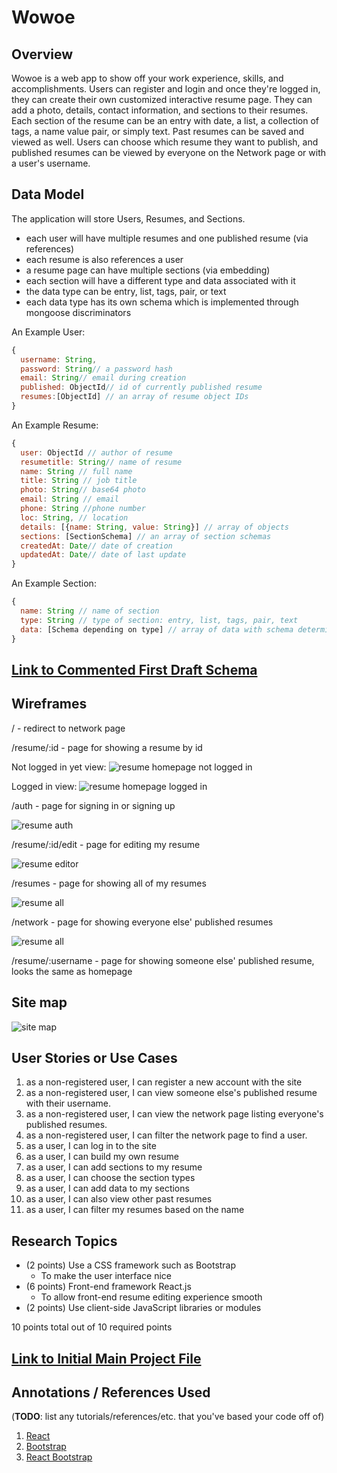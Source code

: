 <!-- The content below is an example project proposal / requirements document. Replace the text below the lines marked "__TODO__" with details specific to your project. Remove the "TODO" lines.

(__TODO__: your project name)-->

# Wowoe

## Overview

<!--(__TODO__: a brief one or two paragraph, high-level description of your project)

Remembering what to buy at the grocery store is waaaaay too difficult. Also, shopping for groceries when you're hungry leads to regrettable purchases. Sooo... that's where Shoppy Shoperson comes in!

Shoppy Shoperson is a web app that will allow users to keep track of multiple grocery lists. Users can register and login. Once they're logged in, they can create or view their grocery list. For every list that they have, they can add items to the list or cross off items.

What better way to kill time than word games? Getting tired of Wordle? Try Wowoe!
Wowoe is a simple web-based word game that refreshes every hour with a new word or you can practice by choosing your own word. The aim of the game is to get the highest score by finding words that are most related to the word of the hour or your own chosen word. You have 5 chances to get the highest score as possible. Once you sign in, you can keep track of your hourly score trend and look at your highest record. You can also compare your record to the highest record of other players.-->

Wowoe is a web app to show off your work experience, skills, and accomplishments. Users can register and login and once they're logged in, they can create their own customized interactive resume page. They can add a photo, details, contact information, and sections to their resumes. Each section of the resume can be an entry with date, a list, a collection of tags, a name value pair, or simply text. Past resumes can be saved and viewed as well. Users can choose which resume they want to publish, and published resumes can be viewed by everyone on the Network page or with a user's username.

## Data Model

<!--(__TODO__: a description of your application's data and their relationships to each other)

The application will store Users, Lists and Items

* users can have multiple lists (via references)
* each list can have multiple items (by embedding)

(__TODO__: sample documents)

An Example User:

```javascript
{
  username: "shannonshopper",
  hash: // a password hash,
  lists: // an array of references to List documents
}
```

An Example List with Embedded Items:

```javascript
{
  user: // a reference to a User object
  name: "Breakfast foods",
  items: [
    { name: "pancakes", quantity: "9876", checked: false},
    { name: "ramen", quantity: "2", checked: true},
  ],
  createdAt: // timestamp
}
```

The application will store Users, Stats, and CurrentGame.

* each user will have their own game stats
* the game stats will include the status of the current game (via embedding)

An Example User:

```javascript
{
  username: "momoe",
  hash: // a password hash,
  stats: // an object with attributes for highest score, past scores (list), current game document
}
```

An Example CurrentGame Document:

```javascript
{
  user: // a reference to a User object
  id: // game id,
  keyword: "yellow", // keyword of the game
  guesses: [
    { word: "banana", score: "78", rank: 2}, // cumulative scores determines your final score
    { word: "color", score: "95", rank: 1}, // rank determines how closely related the word is compared to other words
    {...},
    {...},
    {...} // 5 entries for 5 guesses
  ],
  createdAt: // timestamp so game will expire before the next hour or in an hour or when user starts new game
}
```
-->

The application will store Users, Resumes, and Sections.

- each user will have multiple resumes and one published resume (via references)
- each resume is also references a user
- a resume page can have multiple sections (via embedding)
- each section will have a different type and data associated with it
- the data type can be entry, list, tags, pair, or text
- each data type has its own schema which is implemented through mongoose discriminators

An Example User:

```javascript
{
  username: String,
  password: String// a password hash
  email: String// email during creation
  published: ObjectId// id of currently published resume
  resumes:[ObjectId] // an array of resume object IDs
}
```

An Example Resume:

```javascript
{
  user: ObjectId // author of resume
  resumetitle: String// name of resume
  name: String // full name
  title: String // job title
  photo: String// base64 photo
  email: String // email
  phone: String //phone number
  loc: String, // location
  details: [{name: String, value: String}] // array of objects
  sections: [SectionSchema] // an array of section schemas
  createdAt: Date// date of creation
  updatedAt: Date// date of last update
}
```

An Example Section:

```javascript
{
  name: String // name of section
  type: String // type of section: entry, list, tags, pair, text
  data: [Schema depending on type] // array of data with schema determined by type
}
```

## [Link to Commented First Draft Schema](server/src/db.mjs)

<!--(__TODO__: create a first draft of your Schemas in db.mjs and link to it)-->

## Wireframes

<!--
(__TODO__: wireframes for all of the pages on your site; they can be as simple as photos of drawings or you can use a tool like Balsamiq, Omnigraffle, etc.)

/list/create - page for creating a new shopping list

![list create](documentation/list-create.png)

/list - page for showing all shopping lists

![list](documentation/list.png)

/list/slug - page for showing specific shopping list

![list](documentation/list-slug.png)
-->

/ - redirect to network page

/resume/:id - page for showing a resume by id

Not logged in yet view:
![resume homepage not logged in](documentation/resume-homepage-notloggedin.JPG)

Logged in view:
![resume homepage logged in](documentation/resume-homepage-loggedin.JPG)

/auth - page for signing in or signing up

![resume auth](documentation/resume-auth.JPG)

/resume/:id/edit - page for editing my resume

![resume editor](documentation/resume-editor.JPG)

/resumes - page for showing all of my resumes

![resume all](documentation/resume-all.JPG)

/network - page for showing everyone else' published resumes

![resume all](documentation/resume-network.JPG)

/resume/:username - page for showing someone else' published resume, looks the same as homepage

## Site map

<!--
(__TODO__: draw out a site map that shows how pages are related to each other)

Here's a [complex example from wikipedia](https://upload.wikimedia.org/wikipedia/commons/2/20/Sitemap_google.jpg), but you can create one without the screenshots, drop shadows, etc. ... just names of pages and where they flow to.-->

![site map](documentation/site-map.png)

## User Stories or Use Cases

<!--
(__TODO__: write out how your application will be used through [user stories](http://en.wikipedia.org/wiki/User_story#Format) and / or [use cases](https://en.wikipedia.org/wiki/Use_case))

1. as non-registered user, I can register a new account with the site
2. as a user, I can log in to the site
3. as a user, I can create a new grocery list
4. as a user, I can view all of the grocery lists I've created in a single list
5. as a user, I can add items to an existing grocery list
6. as a user, I can cross off items in an existing grocery list


1. as a non-registered user, I can register a new account with the site
2. as a non-registered user, I can view the leaderboard containing top 5 players and their scores
3. as a user, I can log in to the site
4. as a user, I can play the game of the hour
5. as a user, I can specify my own keyword and start the game at any moment
6. as a user, I can view my guesses
7. as a user, I can view my past scores
8. as a user, I can view my highest record
9. as a user, I can view the scoreboard and where I am placed
-->

1. as a non-registered user, I can register a new account with the site
2. as a non-registered user, I can view someone else's published resume with their username.
3. as a non-registered user, I can view the network page listing everyone's published resumes.
4. as a non-registered user, I can filter the network page to find a user.
5. as a user, I can log in to the site
6. as a user, I can build my own resume
7. as a user, I can add sections to my resume
8. as a user, I can choose the section types
9. as a user, I can add data to my sections
10. as a user, I can also view other past resumes
11. as a user, I can filter my resumes based on the name

## Research Topics

<!--(__TODO__: the research topics that you're planning on working on along with their point values... and the total points of research topics listed)

* (5 points) Integrate user authentication
    * I'm going to be using passport for user authentication
    * And account has been made for testing; I'll email you the password
    * see <code>cs.nyu.edu/~jversoza/ait-final/register</code> for register page
    * see <code>cs.nyu.edu/~jversoza/ait-final/login</code> for login page
* (4 points) Perform client side form validation using a JavaScript library
    * see <code>cs.nyu.edu/~jversoza/ait-final/my-form</code>
    * if you put in a number that's greater than 5, an error message will appear in the dom
* (5 points) vue.js
    * used vue.js as the frontend framework; it's a challenging library to learn, so I've assigned it 5 points

10 points total out of 8 required points (___TODO__: addtional points will __not__ count for extra credit)
-->

- (2 points) Use a CSS framework such as Bootstrap
  - To make the user interface nice
- (6 points) Front-end framework React.js
  - To allow front-end resume editing experience smooth
- (2 points) Use client-side JavaScript libraries or modules

10 points total out of 10 required points

## [Link to Initial Main Project File](server/src/app.mjs)

<!--(__TODO__: create a skeleton Express application with a package.json, app.mjs, views folder, etc. ... and link to your initial app.mjs)-->

## Annotations / References Used

(**TODO**: list any tutorials/references/etc. that you've based your code off of)

1. [React](https://reactjs.org/docs/getting-started.html)
2. [Bootstrap](https://getbootstrap.com/docs/5.2/getting-started/introduction/)
3. [React Bootstrap](https://react-bootstrap.github.io/forms/overview/)
<!--
4. [passport.js authentication docs](http://passportjs.org/docs) - (add link to source code that was based on this)
5. [tutorial on vue.js](https://vuejs.org/v2/guide/) - (add link to source code that was based on this)
   -->
